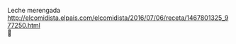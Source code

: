 Leche merengada	http://elcomidista.elpais.com/elcomidista/2016/07/06/receta/1467801325_977250.html	
਍